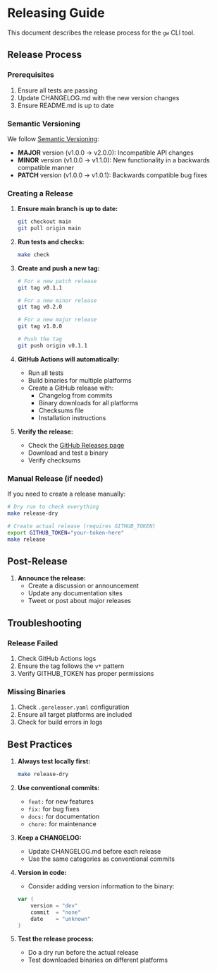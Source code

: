 # Releasing Guide

This document describes the release process for the `gw` CLI tool.

## Release Process

### Prerequisites

1. Ensure all tests are passing
2. Update CHANGELOG.md with the new version changes
3. Ensure README.md is up to date

### Semantic Versioning

We follow [Semantic Versioning](https://semver.org/):

- **MAJOR** version (v1.0.0 → v2.0.0): Incompatible API changes
- **MINOR** version (v1.0.0 → v1.1.0): New functionality in a backwards compatible manner
- **PATCH** version (v1.0.0 → v1.0.1): Backwards compatible bug fixes

### Creating a Release

1. **Ensure main branch is up to date:**
   ```bash
   git checkout main
   git pull origin main
   ```

2. **Run tests and checks:**
   ```bash
   make check
   ```

3. **Create and push a new tag:**
   ```bash
   # For a new patch release
   git tag v0.1.1
   
   # For a new minor release
   git tag v0.2.0
   
   # For a new major release
   git tag v1.0.0
   
   # Push the tag
   git push origin v0.1.1
   ```

4. **GitHub Actions will automatically:**
   - Run all tests
   - Build binaries for multiple platforms
   - Create a GitHub release with:
     - Changelog from commits
     - Binary downloads for all platforms
     - Checksums file
     - Installation instructions

5. **Verify the release:**
   - Check the [GitHub Releases page](https://github.com/yourusername/gw/releases)
   - Download and test a binary
   - Verify checksums

### Manual Release (if needed)

If you need to create a release manually:

```bash
# Dry run to check everything
make release-dry

# Create actual release (requires GITHUB_TOKEN)
export GITHUB_TOKEN="your-token-here"
make release
```

## Post-Release

1. **Announce the release:**
   - Create a discussion or announcement
   - Update any documentation sites
   - Tweet or post about major releases

## Troubleshooting

### Release Failed

1. Check GitHub Actions logs
2. Ensure the tag follows the `v*` pattern
3. Verify GITHUB_TOKEN has proper permissions

### Missing Binaries

1. Check `.goreleaser.yaml` configuration
2. Ensure all target platforms are included
3. Check for build errors in logs

## Best Practices

1. **Always test locally first:**
   ```bash
   make release-dry
   ```

2. **Use conventional commits:**
   - `feat:` for new features
   - `fix:` for bug fixes
   - `docs:` for documentation
   - `chore:` for maintenance

3. **Keep a CHANGELOG:**
   - Update CHANGELOG.md before each release
   - Use the same categories as conventional commits

4. **Version in code:**
   - Consider adding version information to the binary:
   ```go
   var (
       version = "dev"
       commit  = "none"
       date    = "unknown"
   )
   ```

5. **Test the release process:**
   - Do a dry run before the actual release
   - Test downloaded binaries on different platforms